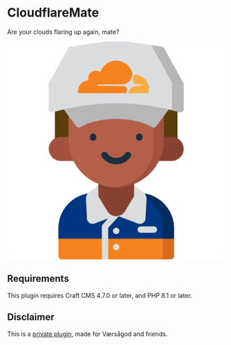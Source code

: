 # CloudflareMate

Are your clouds flaring up again, mate?

![Screenshot](src/icon.svg)

## Requirements

This plugin requires Craft CMS 4.7.0 or later, and PHP 8.1 or later.

## Disclaimer

This is a [private plugin](https://craftcms.com/docs/5.x/extend/plugin-guide.html#private-plugins), made for Værsågod and friends.  
